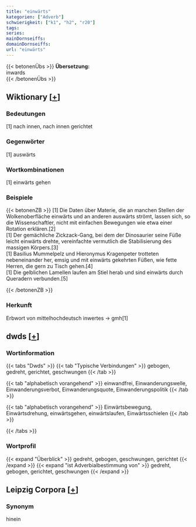 ```yaml
---
title: "einwärts"
kategorien: ["Adverb"]
schwierigkeit: ["k1", "h2", "r20"]
tags:
series:
mainDornseiffs:
domainDornseiffs:
url: "einwärts"
---
```


{{< betonenÜbs >}}
**Übersetzung:**  
inwards  
{{< /betonenÜbs >}}

## Wiktionary [[+](https://de.wiktionary.org/wiki/einwärts)]

### Bedeutungen
[1] nach innen, nach innen gerichtet  

### Gegenwörter
[1] auswärts  

### Wortkombinationen
[1] einwärts gehen  

### Beispiele
{{< betonenZB >}}
[1] Die Daten über Materie, die an manchen Stellen der Wolkenoberfläche einwärts und an anderen auswärts strömt, lassen sich, so die Wissenschaftler, nicht mit einfachen Bewegungen wie etwa einer Rotation erklären.[2]  
[1] Der gemächliche Zickzack-Gang, bei dem der Dinosaurier seine Füße leicht einwärts drehte, vereinfachte vermutlich die Stabilisierung des massigen Körpers.[3]  
[1] Basilius Mummelpelz und Hieronymus Kragenpeter trotteten nebeneinander her, emsig und mit einwärts gekehrten Füßen, wie fette Herren, die gern zu Tisch gehen.[4]  
[1] Die gelblichen Lamellen laufen am Stiel herab und sind einwärts durch Queradern verbunden.[5]  

{{< /betonenZB >}}
### Herkunft
Erbwort von mittelhochdeutsch inwertes → gmh[1]  



## dwds [[+](https://www.dwds.de/wb/einwärts)]

### Wortinformation
{{< tabs "Dwds" >}}
{{< tab "Typische Verbindungen" >}}
gebogen, gedreht, gerichtet, geschwungen
{{< /tab >}}

{{< tab "alphabetisch vorangehend" >}}
einwandfrei, Einwanderungswelle, Einwanderungsverbot, Einwanderungsquote, Einwanderungspolitik
{{< /tab >}}

{{< tab "alphabetisch vorangehend" >}}
Einwärtsbewegung, Einwärtsdrehung, einwärtsgehen, einwärtslaufen, Einwärtsschielen
{{< /tab >}}

{{< /tabs >}}

### Wortprofil
{{< expand "Überblick" >}} gedreht, gebogen, geschwungen, gerichtet {{< /expand >}}
{{< expand "ist Adverbialbestimmung von" >}} gedreht, gebogen, gerichtet, geschwungen {{< /expand >}}

## Leipzig Corpora [[+](https://corpora.uni-leipzig.de/en/res?word=einwärts&corpusId=deu_newscrawl-public_2018)]


### Synonym
hinein


